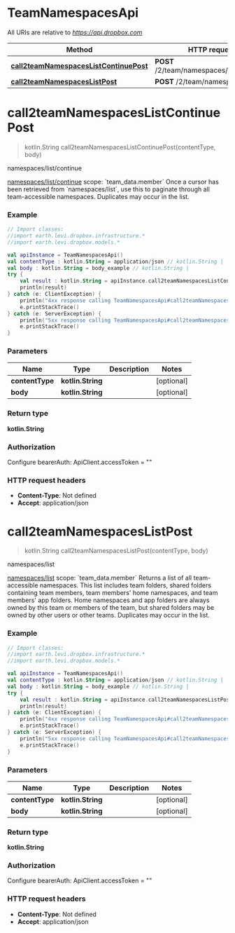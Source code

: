 # TeamNamespacesApi

All URIs are relative to *https://api.dropbox.com*

Method | HTTP request | Description
------------- | ------------- | -------------
[**call2teamNamespacesListContinuePost**](TeamNamespacesApi.md#call2teamNamespacesListContinuePost) | **POST** /2/team/namespaces/list/continue | namespaces/list/continue
[**call2teamNamespacesListPost**](TeamNamespacesApi.md#call2teamNamespacesListPost) | **POST** /2/team/namespaces/list | namespaces/list


<a name="call2teamNamespacesListContinuePost"></a>
# **call2teamNamespacesListContinuePost**
> kotlin.String call2teamNamespacesListContinuePost(contentType, body)

namespaces/list/continue

[namespaces/list/continue](https://www.dropbox.com/developers/documentation/http/teams#team-namespaces-list-continue)  scope: &#x60;team_data.member&#x60;  Once a cursor has been retrieved from &#x60;namespaces/list&#x60;, use this to paginate through all team-accessible namespaces. Duplicates may occur in the list.

### Example
```kotlin
// Import classes:
//import earth.levi.dropbox.infrastructure.*
//import earth.levi.dropbox.models.*

val apiInstance = TeamNamespacesApi()
val contentType : kotlin.String = application/json // kotlin.String | 
val body : kotlin.String = body_example // kotlin.String | 
try {
    val result : kotlin.String = apiInstance.call2teamNamespacesListContinuePost(contentType, body)
    println(result)
} catch (e: ClientException) {
    println("4xx response calling TeamNamespacesApi#call2teamNamespacesListContinuePost")
    e.printStackTrace()
} catch (e: ServerException) {
    println("5xx response calling TeamNamespacesApi#call2teamNamespacesListContinuePost")
    e.printStackTrace()
}
```

### Parameters

Name | Type | Description  | Notes
------------- | ------------- | ------------- | -------------
 **contentType** | **kotlin.String**|  | [optional]
 **body** | **kotlin.String**|  | [optional]

### Return type

**kotlin.String**

### Authorization


Configure bearerAuth:
    ApiClient.accessToken = ""

### HTTP request headers

 - **Content-Type**: Not defined
 - **Accept**: application/json

<a name="call2teamNamespacesListPost"></a>
# **call2teamNamespacesListPost**
> kotlin.String call2teamNamespacesListPost(contentType, body)

namespaces/list

[namespaces/list](https://www.dropbox.com/developers/documentation/http/teams#team-namespaces-list)  scope: &#x60;team_data.member&#x60;  Returns a list of all team-accessible namespaces. This list includes team folders, shared folders containing team members, team members&#39; home namespaces, and team members&#39; app folders. Home namespaces and app folders are always owned by this team or members of the team, but shared folders may be owned by other users or other teams. Duplicates may occur in the list.

### Example
```kotlin
// Import classes:
//import earth.levi.dropbox.infrastructure.*
//import earth.levi.dropbox.models.*

val apiInstance = TeamNamespacesApi()
val contentType : kotlin.String = application/json // kotlin.String | 
val body : kotlin.String = body_example // kotlin.String | 
try {
    val result : kotlin.String = apiInstance.call2teamNamespacesListPost(contentType, body)
    println(result)
} catch (e: ClientException) {
    println("4xx response calling TeamNamespacesApi#call2teamNamespacesListPost")
    e.printStackTrace()
} catch (e: ServerException) {
    println("5xx response calling TeamNamespacesApi#call2teamNamespacesListPost")
    e.printStackTrace()
}
```

### Parameters

Name | Type | Description  | Notes
------------- | ------------- | ------------- | -------------
 **contentType** | **kotlin.String**|  | [optional]
 **body** | **kotlin.String**|  | [optional]

### Return type

**kotlin.String**

### Authorization


Configure bearerAuth:
    ApiClient.accessToken = ""

### HTTP request headers

 - **Content-Type**: Not defined
 - **Accept**: application/json

